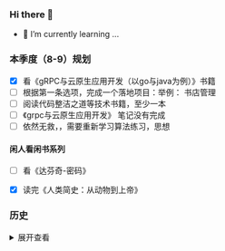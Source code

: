 ### Hi there 👋

- 🌱 I’m currently learning ...



### 本季度（8-9）规划



- [x] 看《gRPC与云原生应用开发（以go与java为例）》书籍
- [ ] 根据第一条选项，完成一个落地项目：举例： 书店管理
- [ ] 阅读代码整洁之道等技术书籍，至少一本
- [ ] 《grpc与云原生应用开发》 笔记没有完成
- [ ] 依然无救，，需要重新学习算法练习，思想

#### 闲人看闲书系列

- [ ] 看《达芬奇-密码》
- [X] 读完《人类简史：从动物到上帝》



### 历史



<details>
	<summary>展开查看</summary>
	 Start from scratch
</details>




